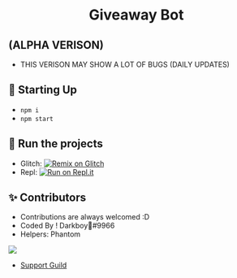 <h1 align="center">Giveaway Bot</h1>


## (ALPHA VERISON) ##
- THIS VERISON MAY SHOW A LOT OF BUGS (DAILY UPDATES)


## 📝 Starting Up
- ```npm i```
- ```npm start```

## 💨 Run the projects
- Glitch: [![Remix on Glitch](https://cdn.glitch.com/2703baf2-b643-4da7-ab91-7ee2a2d00b5b%2Fremix-button.svg)](https://glitch.com/edit/#!/import/github/TeamDarkDevs/GiveawayBot)
- Repl: [![Run on Repl.it](https://repl.it/badge/github/HELLMAKER0001/Alt-Detector)](https://repl.it/github/TeamDarkDevs/GiveawayBot)
## ✨ Contributors
- Contributions are always welcomed :D
- Coded By ! Darkboy🍭#9966
- Helpers: Phantom 
<a href="https://github.com/TeamDarkDevs/GiveawayBot">
  <img src="https://cdn.discordapp.com/avatars/697279777974911077/a_80ca0dd9e031ca03ceadfe57c65336c0.gif?size=1024" />
</a>

 - [Support Guild](https://discord.gg/devs)
